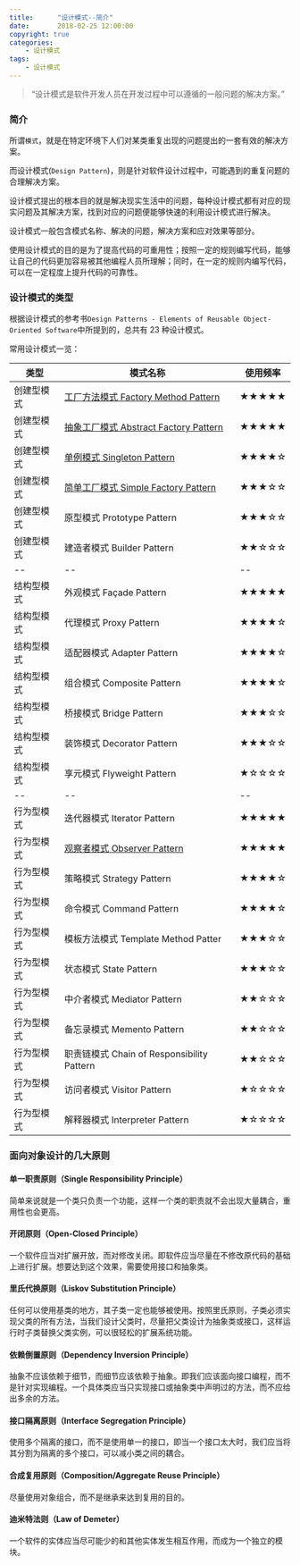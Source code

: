 ```yaml
---
title:      "设计模式--简介"
date:       2018-02-25 12:00:00
copyright: true
categories:
    - 设计模式
tags:
    - 设计模式
---
```



> “设计模式是软件开发人员在开发过程中可以遵循的一般问题的解决方案。”

### 简介

所谓`模式`，就是在特定环境下人们对某类重复出现的问题提出的一套有效的解决方案。

而设计模式(`Design Pattern`)，则是针对软件设计过程中，可能遇到的重复问题的合理解决方案。

设计模式提出的根本目的就是解决现实生活中的问题，每种设计模式都有对应的现实问题及其解决方案，找到对应的问题便能够快速的利用设计模式进行解决。

设计模式一般包含模式名称、解决的问题，解决方案和应对效果等部分。

使用设计模式的目的是为了提高代码的可重用性；按照一定的规则编写代码，能够让自己的代码更加容易被其他编程人员所理解；同时，在一定的规则内编写代码，可以在一定程度上提升代码的可靠性。

<!-- more -->

### 设计模式的类型

根据设计模式的参考书`Design Patterns - Elements of Reusable Object-Oriented Software`中所提到的，总共有 23 种设计模式。


常用设计模式一览：

|类型|模式名称|使用频率|
|--|--|--|
|创建型模式|[工厂方法模式 Factory Method Pattern](/2018/06/15/2018-06-15-design-pattern-factory-method/)|★★★★★|
|创建型模式|[抽象工厂模式 Abstract Factory Pattern](/2018/06/25/2018-06-25-design-pattern-abstract-factory/)|★★★★★|
|创建型模式|[单例模式 Singleton Pattern](/2016/03/28/2016-03-28-singleton-eight-type/)|★★★★☆|
|创建型模式|[简单工厂模式 Simple Factory Pattern](/2018/06/16/2018-06-16-design-pattern-factory-method/)|★★★☆☆|
|创建型模式|原型模式 Prototype Pattern|★★★☆☆|
|创建型模式|建造者模式 Builder Pattern|★★☆☆☆|
|--|--|--|
|结构型模式|外观模式 Façade Pattern|★★★★★|
|结构型模式|代理模式 Proxy Pattern|★★★★☆|
|结构型模式|适配器模式 Adapter Pattern|★★★★☆|
|结构型模式|组合模式 Composite Pattern|★★★★☆|
|结构型模式|桥接模式 Bridge Pattern|★★★☆☆|
|结构型模式|装饰模式 Decorator Pattern|★★★☆☆|
|结构型模式|享元模式 Flyweight Pattern|★☆☆☆☆|
|--|--|--|
|行为型模式|迭代器模式 Iterator Pattern|★★★★★|
|行为型模式|[观察者模式 Observer Pattern](/2018/06/26/2018-06-26-design-pattern-observer/)|★★★★★|
|行为型模式|策略模式 Strategy Pattern|★★★★☆|
|行为型模式|命令模式 Command Pattern|★★★★☆|
|行为型模式|模板方法模式 Template Method Patter|★★★☆☆|
|行为型模式|状态模式 State Pattern|★★★☆☆|
|行为型模式|中介者模式 Mediator Pattern|★★☆☆☆|
|行为型模式|备忘录模式 Memento Pattern|★★☆☆☆|
|行为型模式|职责链模式 Chain of Responsibility Pattern|★★☆☆☆|
|行为型模式|访问者模式 Visitor Pattern|★☆☆☆☆|
|行为型模式|解释器模式 Interpreter Pattern|★☆☆☆☆|

### 面向对象设计的几大原则

#### 单一职责原则（Single Responsibility Principle）

简单来说就是一个类只负责一个功能，这样一个类的职责就不会出现大量耦合，重用性也会更高。

#### 开闭原则（Open-Closed Principle）

一个软件应当对扩展开放，而对修改关闭。即软件应当尽量在不修改原代码的基础上进行扩展。想要达到这个效果，需要使用接口和抽象类。

#### 里氏代换原则（Liskov Substitution Principle）

任何可以使用基类的地方，其子类一定也能够被使用。按照里氏原则，子类必须实现父类的所有方法，当我们设计父类时，尽量把父类设计为抽象类或接口，这样运行时子类替换父类实例，可以很轻松的扩展系统功能。

#### 依赖倒置原则（Dependency Inversion Principle）

抽象不应该依赖于细节，而细节应该依赖于抽象。即我们应该面向接口编程，而不是针对实现编程。一个具体类应当只实现接口或抽象类中声明过的方法，而不应给出多余的方法。

#### 接口隔离原则（Interface Segregation Principle）

使用多个隔离的接口，而不是使用单一的接口，即当一个接口太大时，我们应当将其分割为隔离的多个接口，可以减小类之间的耦合。

#### 合成复用原则（Composition/Aggregate Reuse Principle）

尽量使用对象组合，而不是继承来达到复用的目的。

#### 迪米特法则（Law of Demeter）

一个软件的实体应当尽可能少的和其他实体发生相互作用，而成为一个独立的模块。
